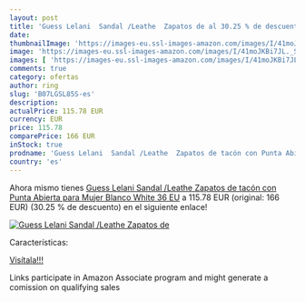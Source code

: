 ```yaml
---
layout: post
title: 'Guess Lelani  Sandal /Leathe  Zapatos de al 30.25 % de descuento'
date: 
thumbnailImage: 'https://images-eu.ssl-images-amazon.com/images/I/41moJKBi7JL._SL200_.jpg'
image: 'https://images-eu.ssl-images-amazon.com/images/I/41moJKBi7JL._SL200_.jpg'
images: [ 'https://images-eu.ssl-images-amazon.com/images/I/41moJKBi7JL._SL200_.jpg' ]
comments: true
category: ofertas
author: ring
slug: 'B07LGSL85S-es'
description:
actualPrice: 115.78 EUR
currency: EUR
price: 115.78
comparePrice: 166 EUR
inStock: true
prodname: 'Guess Lelani  Sandal /Leathe  Zapatos de tacón con Punta Abierta para Mujer  Blanco White  36 EU'
country: 'es'
---
```


Ahora mismo tienes [Guess Lelani  Sandal /Leathe  Zapatos de tacón con Punta Abierta para Mujer  Blanco White  36 EU](https://www.amazon.es/dp/B07LGSL85S/?tag=tolees-21) a 115.78 EUR (original: 166 EUR) (30.25 %  de descuento) en el siguiente enlace!

[![Guess Lelani  Sandal /Leathe  Zapatos de](https://images-eu.ssl-images-amazon.com/images/I/41moJKBi7JL._SL200_.jpg)](https://www.amazon.es/dp/B07LGSL85S/?tag=tolees-21)

Características:


[Visítala!!!](https://www.amazon.es/dp/B07LGSL85S/?tag=tolees-21)

Links participate in Amazon Associate program and might generate a comission on qualifying sales
